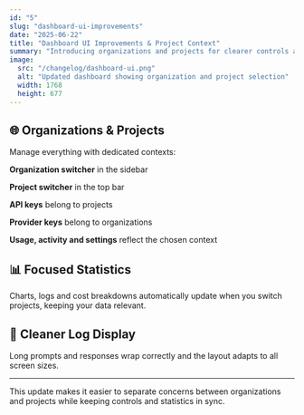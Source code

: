 ```yaml
---
id: "5"
slug: "dashboard-ui-improvements"
date: "2025-06-22"
title: "Dashboard UI Improvements & Project Context"
summary: "Introducing organizations and projects for clearer controls and statistics."
image:
  src: "/changelog/dashboard-ui.png"
  alt: "Updated dashboard showing organization and project selection"
  width: 1768
  height: 677
---
```


## 🌐 Organizations & Projects

Manage everything with dedicated contexts:

**Organization switcher** in the sidebar

**Project switcher** in the top bar

**API keys** belong to projects

**Provider keys** belong to organizations

**Usage, activity and settings** reflect the chosen context

## 📊 Focused Statistics

Charts, logs and cost breakdowns automatically update when you switch projects, keeping your data relevant.

## 📝 Cleaner Log Display

Long prompts and responses wrap correctly and the layout adapts to all screen sizes.

---

This update makes it easier to separate concerns between organizations and projects while keeping controls and statistics in sync.
